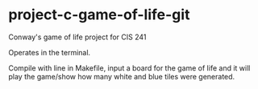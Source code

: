 # project-c-game-of-life-git

Conway's game of life project for CIS 241

Operates in the terminal.

Compile with line in Makefile, input a board for the game of life and it will play the game/show how many white and blue tiles were generated.

